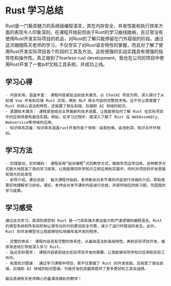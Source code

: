 # Rust 学习总结
Rust是一门极具魅力的系统级编程语言，其在内存安全、并发性能和执行效率方面的表现令人印象深刻。在课程开始前但由于Rust的学习曲线陡峭，且日常没有使用Rust开发实际项目的机会，对Rust的了解只能停留在门外窥视的阶段。通过这次跟随陈天老师的学习，不仅夯实了对Rust语言特性的掌握，而且对了解了使用Rust开发实际项目各个阶段的工具及方法。这些很强的实战实践具有很强的指导性和操作性。真正做到了fearless rust development，我也在公司的项目中使用Rust开发了一套pdf文档工具系统，并成功上线。

## 学习心得

    - 内容实用，涵盖丰富： 课程内容紧贴当前技术潮流，以 ChatAI 项目为例，深入探讨了从前端 Vue 开发到后端 Rust 实现，再到 NLP 相关内容的完整技术栈。这不仅让我掌握了 Rust 的核心语法和特性，还拓展了我在前端、后端和 AI 领域的知识。
    - 紧跟技术潮流： 课程紧密结合业界最新的技术进展，让我能够及时了解 Rust 在实际项目中的应用场景和最佳实践。例如，在学习过程中，我深入了解了 Rust 在 WebAssembly、Webservice等领域的应用。
    - 知识体系完备：知识体系涵盖rust开发的各个领域：由易到难，由浅到深，知识点环环相扣。

## 学习方法

    - 实践驱动，实时编码： 课程采用“结对编程”式的教学方式，鼓励学员边学边练。这种教学方式极大地提高了我的学习效率，让我能够将所学知识立即应用到实践中，同时对项目的开发思路有很大的启发性
    - 前导介绍，课后总结： 每次课程开始前，老师都会对本节课的内容进行详细的介绍，帮助我更好地理解学习目标。课后，老师会对本节课的内容进行总结，并提供相应的练习题，巩固我的学习成果。

## 学习感受

    通过这次学习，我深刻感受到 Rust 是一门具有强大表达能力和严谨逻辑的编程语言。Rust 的类型系统和所有权机制让我写出的代码更加安全可靠，减少了运行时错误的发生。此外，Rust 的并发模型也让我能够轻松地编写高并发的程序。

    - 完整的体系： 课程内容具有完整的体系性，从基础语法到高级特性，再到实际项目开发，循序渐进地引导我深入学习 Rust。
    - 贴近实际需求： 课程内容紧密结合实际项目开发的需要，让我能够将所学知识应用到实际工作中。
    - 拓宽知识图谱： 通过学习课程中项目，我不仅掌握了 Rust 的开发技能，还拓宽了我在前端、后端和 AI 领域的知识图谱，为我开发的武器库提供了更多更好的工具及选择。

    最后感谢陈天老师精心的备课及精彩的教学！
